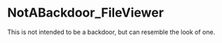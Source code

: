 # NotABackdoor_FileViewer

This is not intended to be a backdoor, but can resemble the look of one.
